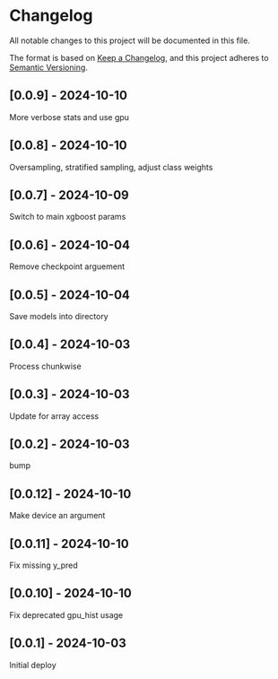 # Changelog
All notable changes to this project will be documented in this file.

The format is based on [Keep a Changelog](https://keepachangelog.com/en/1.0.0/),
and this project adheres to [Semantic Versioning](https://semver.org/spec/v2.0.0.html).

## [0.0.9] - 2024-10-10
More verbose stats and use gpu

## [0.0.8] - 2024-10-10
Oversampling, stratified sampling, adjust class weights

## [0.0.7] - 2024-10-09
Switch to main xgboost params

## [0.0.6] - 2024-10-04
Remove checkpoint arguement

## [0.0.5] - 2024-10-04
Save models into directory

## [0.0.4] - 2024-10-03
Process chunkwise

## [0.0.3] - 2024-10-03
Update for array access

## [0.0.2] - 2024-10-03
bump

## [0.0.12] - 2024-10-10
Make device an argument

## [0.0.11] - 2024-10-10
Fix missing y_pred

## [0.0.10] - 2024-10-10
Fix deprecated gpu_hist usage

## [0.0.1] - 2024-10-03
Initial deploy
